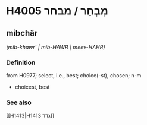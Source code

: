 # H4005 מִבְחָר / מבחר

## mibchâr

_(mib-khawr' | mib-HAWR | meev-HAHR)_

### Definition

from H0977; select, i.e., best; choice(-st), chosen; n-m

- choicest, best

### See also

[[H1413|H1413 גדד]]
